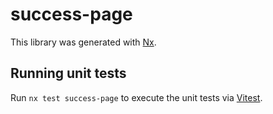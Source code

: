# success-page

This library was generated with [Nx](https://nx.dev).

## Running unit tests

Run `nx test success-page` to execute the unit tests via [Vitest](https://vitest.dev/).
